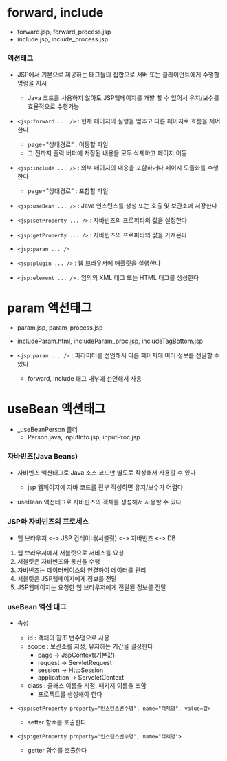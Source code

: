 # forward, include
- forward.jsp, forward_process.jsp
- include.jsp, include_process.jsp
### 액션태그
- JSP에서 기본으로 제공하는 태그들의 집합으로 서버 또는 클라이언트에게 수행할 명령을 지시
	- Java 코드를 사용하지 않아도 JSP웹페이지를 개발 할 수 있어서 유지/보수를 효율적으로 수행가능

- ```<jsp:forward ... />``` : 현재 페이지의 실행을 멈추고 다른 페이지로 흐름을 제어한다
	- page="상대경로" : 이동할 파일
	- 그 전까지 출력 버퍼에 저장된 내용을 모두 삭제하고 페이지 이동
- ```<jsp:include ... />``` : 외부 페이지의 내용을 포함하거나 페이지 모듈화를 수행한다
	- page="상대경로" : 포함할 파일
- ```<jsp:useBean ... />``` : Java 인스턴스를 생성 또는 호출 및 보관소에 저장한다
- ```<jsp:setProperty ... />``` : 자바빈즈의 프로퍼티의 값을 설정한다
- ```<jsp:getProperty ... />``` : 자바빈즈의 프로퍼티의 값을 가져온다 
- ```<jsp:param ... />```  
- ```<jsp:plugin ... />``` : 웹 브라우저에 애플릿을 실행한다
- ```<jsp:element ... />```  : 임의의 XML 태그 또는 HTML 태그를 생성한다


# param 액션태그
- param.jsp, param_process.jsp
- includeParam.html, includeParam_proc.jsp, includeTagBottom.jsp

- ```<jsp:param ... />``` : 파라미터를 선언해서 다른 페이지에 여러 정보를 전달할 수 있다
	- forward, include 태그 내부에 선언해서 사용

# useBean 액션태그
- _useBeanPerson 폴더
	- Person.java, inputInfo.jsp, inputProc.jsp

### 자바빈즈(Java Beans)
- 자바빈즈 액션태그로 Java 소스 코드만 별도로 작성해서 사용할 수 있다
	- jsp 웹페이지에 자바 코드를 전부 작성하면 유지/보수가 어렵다

- useBean 액션태그로 자바빈즈의 객체를 생성해서 사용할 수 있다

### JSP와 자바빈즈의 프로세스
- 웹 브라우저 <-> JSP 컨테이너(서블릿) <-> 자바빈즈 <-> DB
1. 웹 브라우저에서 서블릿으로 서비스를 요청
2. 서블릿은 자바빈즈와 통신을 수행
3. 자바빈즈는 데이터베이스와 연결하여 데이터를 관리
4. 서블릿은 JSP웹페이지에게 정보를 전달
5. JSP웹페이지는 요청한 웹 브라우저에게 전달된 정보를 전달


### useBean 액션 태그
- 속성
	- id : 객체의 참조 변수명으로 사용 
	- scope : 보관소를 지정, 유지하는 기간을 결정한다
		- page -> JspContext(기본값)
		- request -> ServletRequest
		- session -> HttpSession
		- application -> ServeletContext
	- class : 클래스 이름을 지정, 패키지 이름을 포함
		- 프로젝트를 생성해야 한다


- ```<jsp:setProperty property="인스턴스변수명", name="객체명", value=값>```
	- setter 함수를 호출한다

- ```<jsp:getProperty property="인스턴스변수명", name="객체명">```
	- getter 함수를 호출한다
	

